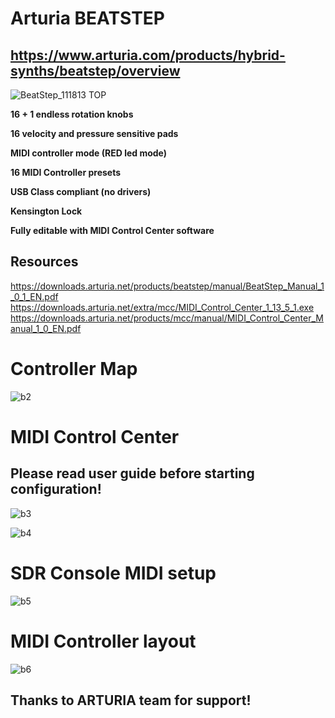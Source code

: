 # Arturia BEATSTEP

## https://www.arturia.com/products/hybrid-synths/beatstep/overview
![BeatStep_111813 TOP](https://user-images.githubusercontent.com/96939950/148024423-9f36837d-5712-46e9-8975-26f0ba584473.png)

**16 + 1 endless rotation knobs**

**16 velocity and pressure sensitive pads**

**MIDI controller mode (RED led mode)**

**16 MIDI Controller presets**

**USB Class compliant (no drivers)**

**Kensington Lock**

**Fully editable with MIDI Control Center software**

## Resources
https://downloads.arturia.net/products/beatstep/manual/BeatStep_Manual_1_0_1_EN.pdf
https://downloads.arturia.net/extra/mcc/MIDI_Control_Center_1_13_5_1.exe
https://downloads.arturia.net/products/mcc/manual/MIDI_Control_Center_Manual_1_0_EN.pdf


# Controller Map

![b2](https://user-images.githubusercontent.com/96939950/148087113-86732fea-cfa4-467f-a4b6-6b7feb5acc81.gif)

# MIDI Control Center
## Please read user guide before starting configuration!
![b3](https://user-images.githubusercontent.com/96939950/148087168-607e05e7-b6a6-442d-8064-0721e1fdeb3a.gif)


![b4](https://user-images.githubusercontent.com/96939950/148087268-0ccd805b-ea63-4f12-a70a-4abf3479a7ef.gif)

 # SDR Console MIDI setup
![b5](https://user-images.githubusercontent.com/96939950/148087303-a36f3044-74a6-4744-bb29-8f116e753400.gif)


 # MIDI Controller layout     
![b6](https://user-images.githubusercontent.com/96939950/148087331-6f702d86-11cb-488b-b6a0-6fc6bebb3d30.gif)

## Thanks to ARTURIA team for support!




